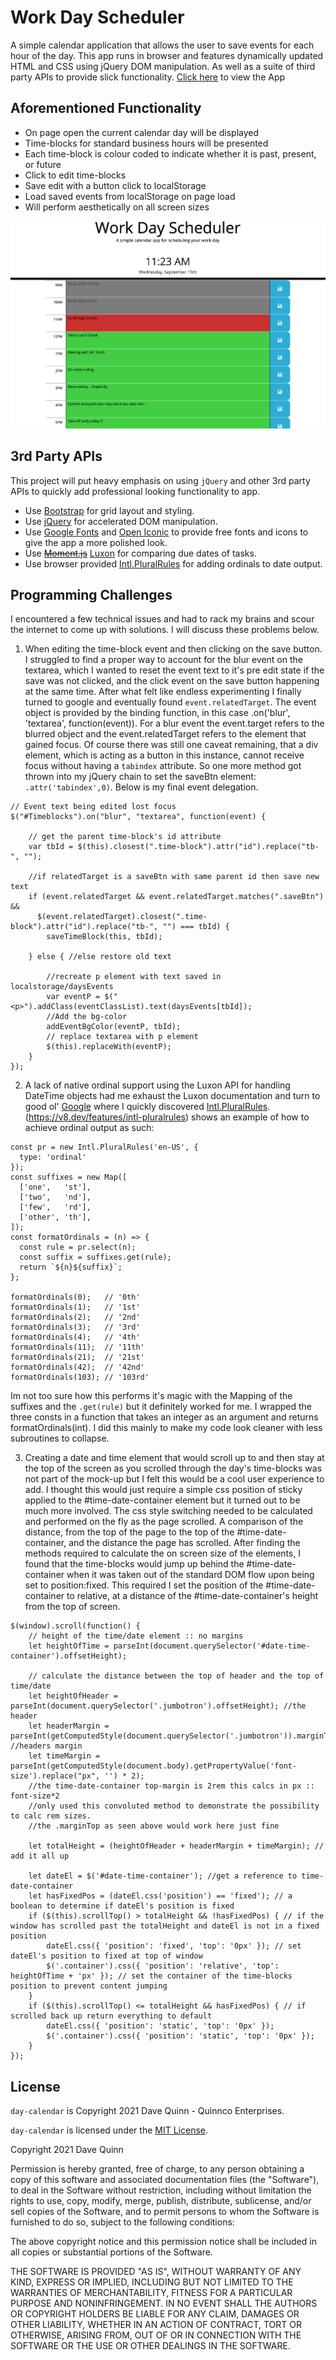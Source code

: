 # Work Day Scheduler

A simple calendar application that allows the user to save events for each hour of the day. This app runs in browser and features dynamically updated HTML and CSS using jQuery DOM manipulation. As well as a suite of third party APIs to provide slick functionality. [Click here](https://qcent.github.io/day-calendar/) to view the App

## Aforementioned Functionality
* On page open the current calendar day will be displayed
* Time-blocks for standard business hours will be presented
* Each time-block is colour coded to indicate whether it is past, present, or future
* Click to edit time-blocks
* Save edit with a button click to localStorage
* Load saved events from localStorage on page load
* Will perform aesthetically on all screen sizes

![The calendar app, looking good!](./assets/images/app-screenshot.png)

## 3rd Party APIs

This project will put heavy emphasis on using `jQuery` and other 3rd party APIs to quickly add professional looking functionality to app.

* Use [Bootstrap](https://getbootstrap.com/) for grid layout and styling.
* Use [jQuery](https://jquery.com/) for accelerated DOM manipulation.
* Use [Google Fonts](https://fonts.google.com/) and [Open Iconic](https://useiconic.com/open) to provide free fonts and icons to give the app a more polished look.
* Use ~~[Moment.js](https://momentjs.com/)~~ [Luxon](https://moment.github.io/luxon/#/?id=luxon) for comparing due dates of tasks.
* Use browser provided [Intl.PluralRules](https://developer.mozilla.org/en-US/docs/Web/JavaScript/Reference/Global_Objects/Intl/PluralRules) for adding ordinals to date output.

## Programming Challenges

I encountered a few technical issues and had to rack my brains and scour the internet to come up with solutions.  I will discuss these problems below.

1. When editing the time-block event and then clicking on the save button. I struggled to find a proper way to account for the blur event on the textarea, which I wanted to reset the event text to it's pre edit state if the save was not clicked, and the click event on the save button happening at the same time. After what felt like endless experimenting I finally turned to google and eventually found `event.relatedTarget`. The event object is provided by the binding function, in this case .on('blur', 'textarea', function(event)). For a blur event the event.target refers to the blurred object and the event.relatedTarget refers to the element that gained focus. Of course there was still one caveat remaining, that a div element, which is acting as a button in this instance, cannot receive focus without having a `tabindex` attribute. So one more method got thrown into my jQuery chain to set the saveBtn element: `.attr('tabindex',0)`. Below is my final event delegation. 
```
// Event text being edited lost focus
$("#Timeblocks").on("blur", "textarea", function(event) {

    // get the parent time-block's id attribute 
    var tbId = $(this).closest(".time-block").attr("id").replace("tb-", "");

    //if relatedTarget is a saveBtn with same parent id then save new text 
    if (event.relatedTarget && event.relatedTarget.matches(".saveBtn") &&
      $(event.relatedTarget).closest(".time-block").attr("id").replace("tb-", "") === tbId) {
        saveTimeBlock(this, tbId);
        
    } else { //else restore old text

        //recreate p element with text saved in localstorage/daysEvents
        var eventP = $("<p>").addClass(eventClassList).text(daysEvents[tbId]);
        //Add the bg-color
        addEventBgColor(eventP, tbId);
        // replace textarea with p element
        $(this).replaceWith(eventP);
    }
});

```

2. A lack of native ordinal support using the Luxon API for handling DateTime objects had me exhaust the Luxon documentation and turn to good ol' [Google](https://google.ca/) where I quickly discovered [Intl.PluralRules](https://developer.mozilla.org/en-US/docs/Web/JavaScript/Reference/Global_Objects/Intl/PluralRules). (https://v8.dev/features/intl-pluralrules) shows an example of how to achieve ordinal output as such:
```
const pr = new Intl.PluralRules('en-US', {
  type: 'ordinal'
});
const suffixes = new Map([
  ['one',   'st'],
  ['two',   'nd'],
  ['few',   'rd'],
  ['other', 'th'],
]);
const formatOrdinals = (n) => {
  const rule = pr.select(n);
  const suffix = suffixes.get(rule);
  return `${n}${suffix}`;
};

formatOrdinals(0);   // '0th'
formatOrdinals(1);   // '1st'
formatOrdinals(2);   // '2nd'
formatOrdinals(3);   // '3rd'
formatOrdinals(4);   // '4th'
formatOrdinals(11);  // '11th'
formatOrdinals(21);  // '21st'
formatOrdinals(42);  // '42nd'
formatOrdinals(103); // '103rd'

```
Im not too sure how this performs it's magic with the Mapping of the suffixes and the `.get(rule)` but it definitely worked for me. I wrapped the three consts in a function that takes an integer as an argument and returns formatOrdinals(int). I did this mainly to make my code look cleaner with less subroutines to collapse.

3. Creating a date and time element that would scroll up to and then stay at the top of the screen as you scrolled through the day's time-blocks was not part of the mock-up but I felt this would be a cool user experience to add. I thought this would just require a simple css position of sticky applied to the #time-date-container  element but it turned out to be much more involved. The css style switching needed to be calculated and performed on the fly as the page scrolled. A comparison of the distance, from the top of the page to the top of the #time-date-container,  and the distance the page has scrolled. After finding the methods required to calculate the on screen size of the elements, I found that the time-blocks would jump up behind the #time-date-container when it was taken out of the standard DOM flow upon being set to position:fixed. This required I set the position of the #time-date-container to relative, at a distance of the #time-date-container's height from the top of screen.
```
$(window).scroll(function() {
    // height of the time/date element :: no margins
    let heightOfTime = parseInt(document.querySelector('#date-time-container').offsetHeight);

    // calculate the distance between the top of header and the top of time/date
    let heightOfHeader = parseInt(document.querySelector('.jumbotron').offsetHeight); //the header
    let headerMargin = parseInt(getComputedStyle(document.querySelector('.jumbotron')).marginTop); //headers margin
    let timeMargin = parseInt(getComputedStyle(document.body).getPropertyValue('font-size').replace("px", '') * 2); 
    //the time-date-container top-margin is 2rem this calcs in px :: font-size*2
    //only used this convoluted method to demonstrate the possibility to calc rem sizes.
    //the .marginTop as seen above would work here just fine
    
    let totalHeight = (heightOfHeader + headerMargin + timeMargin); // add it all up

    let dateEl = $('#date-time-container'); //get a reference to time-date-container
    let hasFixedPos = (dateEl.css('position') == 'fixed'); // a boolean to determine if dateEl's position is fixed
    if ($(this).scrollTop() > totalHeight && !hasFixedPos) { // if the window has scrolled past the totalHeight and dateEl is not in a fixed position  
        dateEl.css({ 'position': 'fixed', 'top': '0px' }); // set dateEl's position to fixed at top of window
        $('.container').css({ 'position': 'relative', 'top': heightOfTime + 'px' }); // set the container of the time-blocks position to prevent content jumping
    }
    if ($(this).scrollTop() <= totalHeight && hasFixedPos) { // if scrolled back up return everything to default
        dateEl.css({ 'position': 'static', 'top': '0px' });
        $('.container').css({ 'position': 'static', 'top': '0px' });
    }
});

```

## License
`day-calendar` is Copyright 2021 Dave Quinn - Quinnco Enterprises.

`day-calendar` is licensed under the [MIT License](https://opensource.org/licenses/MIT).

Copyright 2021 Dave Quinn

Permission is hereby granted, free of charge, to any person obtaining a copy of this software and associated documentation files (the "Software"), to deal in the Software without restriction, including without limitation the rights to use, copy, modify, merge, publish, distribute, sublicense, and/or sell copies of the Software, and to permit persons to whom the Software is furnished to do so, subject to the following conditions:

The above copyright notice and this permission notice shall be included in all copies or substantial portions of the Software.

THE SOFTWARE IS PROVIDED "AS IS", WITHOUT WARRANTY OF ANY KIND, EXPRESS OR IMPLIED, INCLUDING BUT NOT LIMITED TO THE WARRANTIES OF MERCHANTABILITY, FITNESS FOR A PARTICULAR PURPOSE AND NONINFRINGEMENT. IN NO EVENT SHALL THE AUTHORS OR COPYRIGHT HOLDERS BE LIABLE FOR ANY CLAIM, DAMAGES OR OTHER LIABILITY, WHETHER IN AN ACTION OF CONTRACT, TORT OR OTHERWISE, ARISING FROM, OUT OF OR IN CONNECTION WITH THE SOFTWARE OR THE USE OR OTHER DEALINGS IN THE SOFTWARE.

